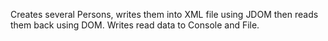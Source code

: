 Creates several Persons, writes them into XML file using JDOM then reads them back using DOM.
Writes read data to Console and File.
